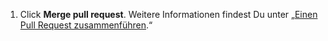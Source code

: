 1. Click **Merge pull request**. Weitere Informationen findest Du unter „[Einen Pull Request zusammenführen](/github/collaborating-with-issues-and-pull-requests/merging-a-pull-request).“
